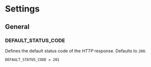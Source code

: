 # Settings

## General

### DEFAULT\_STATUS_CODE

Defines the default status code of the *HTTP* response. Defaults to `200`.

    DEFAULT_STATUS_CODE = 201

